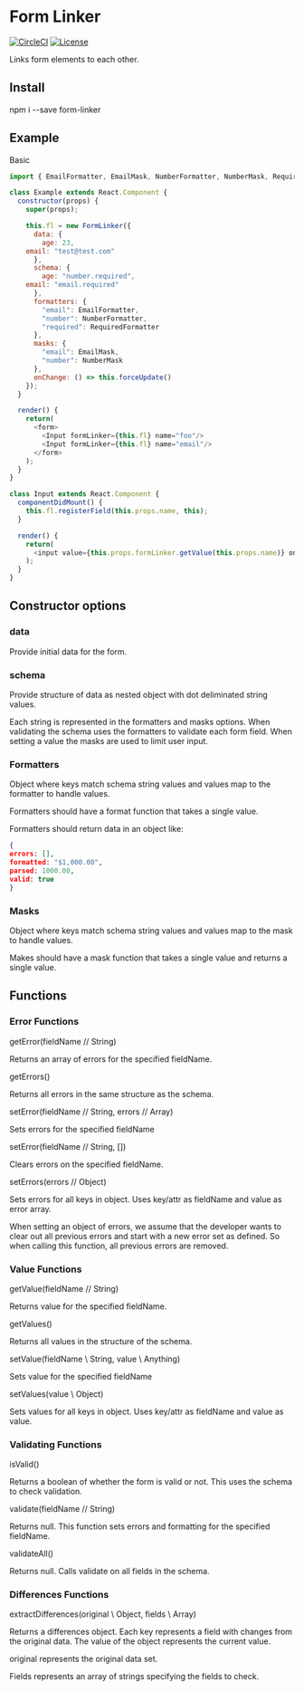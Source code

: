 # Form Linker

[![CircleCI](https://circleci.com/gh/AlchemyAlcove/FormLinker/tree/master.svg?style=svg&circle-token=fbf647c85c63e5cc1da67c51a0db06990dbd7868)](https://circleci.com/gh/AlchemyAlcove/FormLinker/tree/master)
[![License](https://img.shields.io/badge/license-MIT-blue.svg?style=flat-square)](https://github.com/alchemyalcove/formlinker/blob/master/LICENSE)

Links form elements to each other.

## Install

npm i --save form-linker

## Example

Basic

```js
import { EmailFormatter, EmailMask, NumberFormatter, NumberMask, RequiredFormatter } from "form-formatter";

class Example extends React.Component {
  constructor(props) {
    super(props);

    this.fl = new FormLinker({
      data: {
        age: 23,
	email: "test@test.com"
      },
      schema: {
        age: "number.required",
	email: "email.required"
      },
      formatters: {
        "email": EmailFormatter,
        "number": NumberFormatter,
        "required": RequiredFormatter
      },
      masks: {
        "email": EmailMask,
        "number": NumberMask
      },
      onChange: () => this.forceUpdate()
    });
  }

  render() {
    return(
      <form>
        <Input formLinker={this.fl} name="foo"/>
        <Input formLinker={this.fl} name="email"/>
      </form>
    );
  }
}

class Input extends React.Component {
  componentDidMount() {
    this.fl.registerField(this.props.name, this);
  }

  render() {
    return(
      <input value={this.props.formLinker.getValue(this.props.name)} onChange={(e) => this.props.formLinker.setValue(this.props.name, e.target.value)} onBlur={() => this.props.formLinker.validate(this.props.name)}/>
    );
  }
}
```

## Constructor options

### data

Provide initial data for the form.


### schema

Provide structure of data as nested object with dot deliminated string values.

Each string is represented in the formatters and masks options. When validating the schema uses the formatters to validate each form field. When setting a value the masks are used to limit user input.


### Formatters

Object where keys match schema string values and values map to the formatter to handle values.

Formatters should have a format function that takes a single value.

Formatters should return data in an object like:

```json
{
errors: [],
formatted: "$1,000.00",
parsed: 1000.00,
valid: true
}
```


### Masks

Object where keys match schema string values and values map to the mask to handle values.

Makes should have a mask function that takes a single value and returns a single value.


## Functions

### Error Functions
getError(fieldName // String)

Returns an array of errors for the specified fieldName.


getErrors()

Returns all errors in the same structure as the schema.


setError(fieldName // String, errors // Array)

Sets errors for the specified fieldName

setError(fieldName // String, [])

Clears errors on the specified fieldName.


setErrors(errors // Object)

Sets errors for all keys in object. Uses key/attr as fieldName and value as error array.

When setting an object of errors, we assume that the developer wants to clear out all previous errors and start with a new error set as defined. So when calling this function, all previous errors are removed.


### Value Functions

getValue(fieldName // String)

Returns value for the specified fieldName.


getValues()

Returns all values in the structure of the schema.


setValue(fieldName \\ String, value \\ Anything)

Sets value for the specified fieldName

setValues(value \\ Object)

Sets values for all keys in object. Uses key/attr as fieldName and value as value.


### Validating Functions

isValid()

Returns a boolean of whether the form is valid or not. This uses the schema to check validation.

validate(fieldName // String)

Returns null. This function sets errors and formatting for the specified fieldName.

validateAll()

Returns null. Calls validate on all fields in the schema.


### Differences Functions

extractDifferences(original \\ Object, fields \\ Array)

Returns a differences object. Each key represents a field with changes from the original data. The value of the object represents the current value.

original represents the original data set.

Fields represents an array of strings specifying the fields to check.
